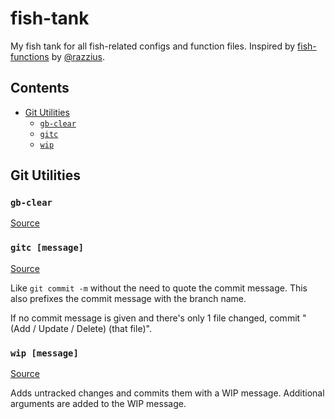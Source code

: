 # fish-tank

My fish tank for all fish-related configs and function files. Inspired by [fish-functions](https://github.com/razzius/fish-functions) by [@razzius](https://github.com/razzius). 

## Contents

* [Git Utilities](#git-utilities)
  * [`gb-clear`](#gb-clear)
  * [`gitc`](#gitc-message)
  * [`wip`](#wip-message)
  
## Git Utilities

### `gb-clear`

[Source](./gb-clear.fish)

### `gitc [message]`

[Source](./gitc.fish)

Like `git commit -m` without the need to quote the commit message. This also prefixes the commit message with the branch name.

If no commit message is given and there's only 1 file changed, commit "(Add / Update / Delete) (that file)".

### `wip [message]`

[Source](./wip.fish)

Adds untracked changes and commits them with a WIP message. Additional arguments are added to the WIP message.

